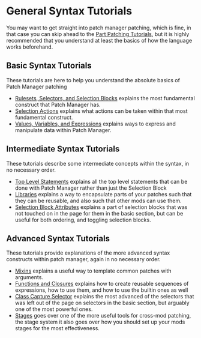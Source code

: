# General Syntax Tutorials

You may want to get straight into patch manager patching, which is fine, in that case you can skip ahead to the
[Part Patching Tutorials](Part-Patching-Tutorials.md), but it is highly recommended that you understand at least the
basics of how the language works beforehand.

## Basic Syntax Tutorials
These tutorials are here to help you understand the absolute basics of Patch Manager patching
- [Rulesets, Selectors, and Selection Blocks](Rulesets-Selectors-and-Selection-Blocks.md) explains the most fundamental
construct that Patch Manager has.
- [Selection Actions](Selection-Actions.md) explains what actions can be taken within that most fundamental construct.
- [Values, Variables, and Expressions](Values-Variables-and-Expressions.md) explains ways to express and manipulate data
within Patch Manager.
## Intermediate Syntax Tutorials
These tutorials describe some intermediate concepts within the syntax, in no necessary order.
- [Top Level Statements](Top-Level-Statements.md) explains all the top level statements that can be done with Patch Manager
rather than just the Selection Block
- [Libraries](Libraries.md) explains a way to encapsulate parts of your patches such that they can be reusable, and also
such that other mods can use them.
- [Selection Block Attributes](Selection-Block-Attributes.md) explains a part of selection blocks that was not touched on
in the page for them in the basic section, but can be useful for both ordering, and toggling selection blocks.
## Advanced Syntax Tutorials
These tutorials provide explanations of the more advanced syntax constructs within patch manager, again in no necessary order.
- [Mixins](Mixins.md) explains a useful way to template common patches with arguments.
- [Functions and Closures](Functions.md) explains how to create reusable sequences of expressions, how to use them, and
how to use the builtin ones as well
- [Class Capture Selector](Class-Capture-Selector.md) explains the most advanced of the selectors that was left out of
the page on selectors in the basic section, but arguably one of the most powerful ones.
- [Stages](How-to-Use-the-Stage-System.md) goes over one of the more useful tools for cross-mod patching, the stage system
it also goes over how you should set up your mods stages for the most effectiveness.